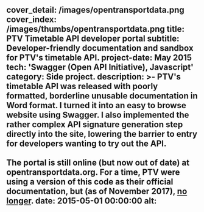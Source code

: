 cover_detail: /images/opentransportdata.png
cover_index: /images/thumbs/opentransportdata.png
title: PTV Timetable API developer portal
subtitle: Developer-friendly documentation and sandbox for PTV's timetable API.
project-date: May 2015
tech: 'Swagger (Open API Initiative), Javascript'
category: Side project.
description: >-
  PTV's timetable API was released with poorly formatted, borderline unusable
  documentation in Word format. I turned it into an easy to browse website using
  Swagger. I also implemented the rather complex API signature generation step
  directly into the site, lowering the barrier to entry for developers wanting
  to try out the API. <br><br> The portal is still online (but now out of date)
  at opentransportdata.org. For a time, PTV were using a version of this code as
  their official documentation, but (as of November 2017), <a
  href="https://www.ptv.vic.gov.au/about-ptv/ptv-data-and-reports/digital-products/ptv-timetable-api/ptv-timetable-api-reference/">no
  longer</a>.
date: 2015-05-01 00:00:00
alt:
---
